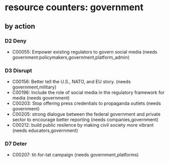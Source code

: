 # resource counters: government

## by action


### D2 Deny
* C00055: Empower existing regulators to govern social media (needs government:policymakers,government,platform_admin)

### D3 Disrupt
* C00156: Better tell the U.S., NATO, and EU story. (needs government,military)
* C00196: Include the role of social media in the regulatory framework for media (needs government)
* C00203: Stop offering press credentials to propaganda outlets (needs government)
* C00205: strong dialogue between the federal government and private sector to encourage better reporting (needs companies,government)
* C00212: build public resilence by making civil society more vibrant (needs educators,government)

### D7 Deter
* C00207: tit-for-tat campaign (needs government,platforms)

